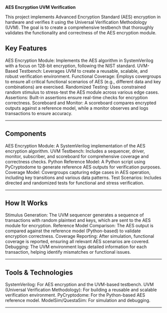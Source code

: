 **AES Encryption UVM Verification**

This project implements Advanced Encryption Standard (AES) encryption in hardware and verifies it using the Universal Verification Methodology (UVM). The goal is to create a comprehensive testbench that thoroughly validates the functionality and correctness of the AES encryption module.

**Key Features**
--------------------------------------------------------------------------------------------------------------------------------------------------------------
AES Encryption Module: Implements the AES algorithm in SystemVerilog with a focus on 128-bit encryption, following the NIST standard.
UVM-Based Testbench: Leverages UVM to create a reusable, scalable, and robust verification environment.
Functional Coverage: Employs covergroups to ensure all critical functional scenarios of AES (e.g., different data and key combinations) are exercised.
Randomized Testing: Uses constrained random stimulus to stress-test the AES module across various edge cases.
Assertions: Built-in assertions ensure real-time checks for encryption correctness.
Scoreboard and Monitor: A scoreboard compares encrypted outputs against a reference model, while a monitor observes and logs transactions to ensure accuracy.
______________________________________________________________________________________________________________________________________________________________

**Components**
--------------------------------------------------------------------------------------------------------------------------------------------------------------
AES Encryption Module: A SystemVerilog implementation of the AES encryption algorithm.
UVM Testbench: Includes a sequencer, driver, monitor, subscriber, and scoreboard for comprehensive coverage and correctness checks.
Python Reference Model: A Python script using PyCryptodome to generate reference AES outputs for verification purposes.
Coverage Model: Covergroups capturing edge cases in AES operation, including key transitions and various data patterns.
Test Scenarios: Includes directed and randomized tests for functional and stress verification.
______________________________________________________________________________________________________________________________________________________________

**How It Works**
--------------------------------------------------------------------------------------------------------------------------------------------------------------
Stimulus Generation: The UVM sequencer generates a sequence of transactions with random plaintext and keys, which are sent to the AES module for encryption.
Reference Model Comparison: The AES output is compared against the reference model (Python-based) to validate encryption correctness.
Coverage Reporting: After simulation, functional coverage is reported, ensuring all relevant AES scenarios are covered.
Debugging: The UVM environment logs detailed information for each transaction, helping identify mismatches or functional issues.
______________________________________________________________________________________________________________________________________________________________

**Tools & Technologies**
--------------------------------------------------------------------------------------------------------------------------------------------------------------
SystemVerilog: For AES encryption and the UVM-based testbench.
UVM (Universal Verification Methodology): For building a reusable and scalable verification environment.
PyCryptodome: For the Python-based AES reference model.
ModelSim/QuestaSim: For simulation and debugging.
______________________________________________________________________________________________________________________________________________________________
